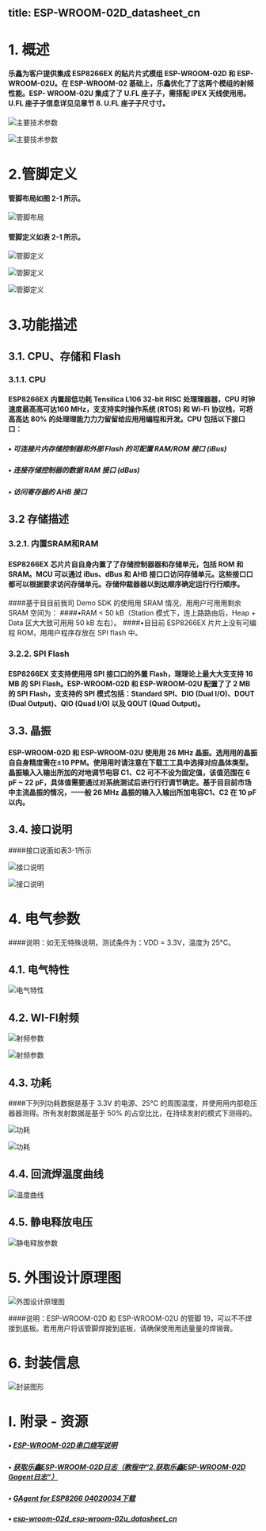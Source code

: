 title: ESP-WROOM-02D_datasheet_cn
---

# 1.	概述 
#### 乐鑫为客户提供集成 ESP8266EX 的贴⽚片式模组 ESP-WROOM-02D 和 ESP-WROOM-02U。在 ESP-WROOM-02 基础上，乐鑫优化了了这两个模组的射频性能。ESP- WROOM-02U 集成了了 U.FL 座⼦子，需搭配 IPEX 天线使⽤用。U.FL 座⼦子信息详⻅见章节 8. U.FL 座⼦子尺⼨寸。

![主要技术参数 ](http://docs.gizwits.com/assets/zh-cn/module_source/ESP-WROOM-02D/datasheet_1.png)

![主要技术参数 ](http://docs.gizwits.com/assets/zh-cn/module_source/ESP-WROOM-02D/datasheet_2.png)

# 2.管脚定义

#### 管脚布局如图 2-1 所示。

![管脚布局 ](http://docs.gizwits.com/assets/zh-cn/module_source/ESP-WROOM-02D/datasheet_3.png)

#### 管脚定义如表 2-1 所示。

![管脚定义 ](http://docs.gizwits.com/assets/zh-cn/module_source/ESP-WROOM-02D/datasheet_4.png)

![管脚定义 ](http://docs.gizwits.com/assets/zh-cn/module_source/ESP-WROOM-02D/datasheet_5.png)

![管脚定义 ](http://docs.gizwits.com/assets/zh-cn/module_source/ESP-WROOM-02D/datasheet_6.png)

# 3.功能描述
## 3.1. CPU、存储和 Flash

### 3.1.1. CPU

#### ESP8266EX 内置超低功耗 Tensilica L106 32-bit RISC 处理理器器，CPU 时钟速度最⾼高可达160 MHz，⽀支持实时操作系统 (RTOS) 和 Wi-Fi 协议栈，可将⾼高达 80% 的处理理能⼒力力留留给应⽤用编程和开发。CPU 包括以下接⼝口：

##### • 可连接片内存储控制器和外部 Flash 的可配置 RAM/ROM 接口 (iBus)

##### • 连接存储控制器的数据 RAM 接口 (dBus)

##### • 访问寄存器的 AHB 接口

## 3.2 存储描述
### 3.2.1. 内置SRAM和RAM

#### ESP8266EX 芯⽚片⾃自身内置了了存储控制器器和存储单元，包括 ROM 和 SRAM。MCU 可以通过 iBus、dBus 和 AHB 接⼝口访问存储单元。这些接⼝口都可以根据要求访问存储单元。存储仲裁器器以到达顺序确定运⾏行行顺序。
####基于⽬目前我司 Demo SDK 的使⽤用 SRAM 情况，⽤用户可⽤用剩余 SRAM 空间为：
####•RAM < 50 kB（Station 模式下，连上路路由后，Heap + Data 区⼤大致可⽤用 50 kB 左右）。
####•⽬目前 ESP8266EX ⽚片上没有可编程 ROM，⽤用户程序存放在 SPI flash 中。

### 3.2.2. SPI Flash

#### ESP8266EX ⽀支持使⽤用 SPI 接⼝口的外置 Flash，理理论上最⼤大⽀支持 16 MB 的 SPI Flash。ESP-WROOM-02D 和 ESP-WROOM-02U 配置了了 2 MB 的 SPI Flash，⽀支持的 SPI 模式包括：Standard SPI、DIO (Dual I/O)、DOUT (Dual Output)、QIO (Quad I/O) 以及 QOUT (Quad Output)。

## 3.3. 晶振
#### ESP-WROOM-02D 和 ESP-WROOM-02U 使⽤用 26 MHz 晶振。选⽤用的晶振⾃自身精度需在±10  PPM。使⽤用时请注意在下载⼯工具中选择对应晶体类型。晶振输⼊入输出所加的对地调节电容 C1、C2 可不不设为固定值，该值范围在 6 pF ~ 22 pF，具体值需要通过对系统测试后进⾏行行调节确定。基于⽬目前市场中主流晶振的情况，⼀一般 26 MHz 晶振的输⼊入输出所加电容C1、C2 在 10 pF 以内。

## 3.4. 接口说明
####接口说面如表3-1所示

![接口说明 ](http://docs.gizwits.com/assets/zh-cn/module_source/ESP-WROOM-02D/datasheet_7.png)

![接口说明 ](http://docs.gizwits.com/assets/zh-cn/module_source/ESP-WROOM-02D/datasheet_8.png)

# 4. 电气参数
####说明：如⽆无特殊说明，测试条件为：VDD = 3.3V，温度为 25°C。

## 4.1. 电气特性

![电气特性 ](http://docs.gizwits.com/assets/zh-cn/module_source/ESP-WROOM-02D/datasheet_9.png)

## 4.2. WI-FI射频

![射频参数 ](http://docs.gizwits.com/assets/zh-cn/module_source/ESP-WROOM-02D/datasheet_10.png)

![射频参数 ](http://docs.gizwits.com/assets/zh-cn/module_source/ESP-WROOM-02D/datasheet_11.png)

## 4.3. 功耗
####下列列功耗数据是基于 3.3V 的电源、25°C 的周围温度，并使⽤用内部稳压器器测得。所有发射数据是基于 50% 的占空⽐比，在持续发射的模式下测得的。

![功耗 ](http://docs.gizwits.com/assets/zh-cn/module_source/ESP-WROOM-02D/datasheet_12.png)

![功耗 ](http://docs.gizwits.com/assets/zh-cn/module_source/ESP-WROOM-02D/datasheet_13.png)

## 4.4. 回流焊温度曲线

![温度曲线 ](http://docs.gizwits.com/assets/zh-cn/module_source/ESP-WROOM-02D/datasheet_14.png)

## 4.5. 静电释放电压

![静电释放参数 ](http://docs.gizwits.com/assets/zh-cn/module_source/ESP-WROOM-02D/datasheet_15.png)

# 5. 外围设计原理图

![外围设计原理图 ](http://docs.gizwits.com/assets/zh-cn/module_source/ESP-WROOM-02D/datasheet_16.png)

####说明：ESP-WROOM-02D 和 ESP-WROOM-02U 的管脚 19，可以不不焊接到底板。若⽤用户将该管脚焊接到底板，请确保使⽤用适量量的焊锡膏。

# 6. 封装信息

![封装图形 ](http://docs.gizwits.com/assets/zh-cn/module_source/ESP-WROOM-02D/datasheet_17.png)

# I. 附录 - 资源

##### • [ESP-WROOM-02D串口烧写说明](http://docs.gizwits.com/zh-cn/deviceDev/debug/ESP-WROOM-02Duart.html)

##### • [获取乐鑫ESP-WROOM-02D日志（教程中“2.获取乐鑫ESP-WROOM-02D Gagent日志”）](http://docs.gizwits.com/zh-cn/deviceDev/%E9%80%9A%E8%AE%AF%E6%A8%A1%E7%BB%84%E8%B0%83%E8%AF%95%E6%97%A5%E5%BF%97%E6%8A%93%E5%8F%96%E6%95%99%E7%A8%8B.html)

##### • [GAgent for ESP8266 04020034下载](http://goms-1251025085.cosgz.myqcloud.com/GAgent_00ESP826_04020034-1529147544607.rar)

##### • [esp-wroom-02d_esp-wroom-02u_datasheet_cn](http://docs.gizwits.com/assets/pdf/ESP-WROOM-02D/esp-wroom-02d_esp-wroom-02u_datasheet_cn.pdf)
